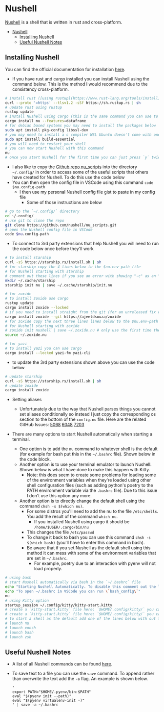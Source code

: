 # Nushell

[Nushell](https://www.nushell.sh/) is a shell that is written in rust and cross-platform.

- [Nushell](#nushell)
    - [Installing Nushell](#installing-nushell)
    - [Useful Nushell Notes](#useful-nushell-notes)

## Installing Nushell

You can find the official documentation for installation [here](https://www.nushell.sh/book/installation.html).

- If you have rust and cargo installed you can install Nushell using the command below. This is the method I would recommend due to the consistency cross-platform.

```sh
# install rust ([using rustup](https://www.rust-lang.org/tools/install))
curl --proto '=https' --tlsv1.2 -sSf https://sh.rustup.rs | sh
# update rust using rustup
rustup update
# install Nushell using cargo (this is the same command you can use to update Nushell)
cargo install nu --features=dataframe
# for debian based systems you may need to install the packages below
sudo apt install pkg-config libssl-dev
# you may need to install a c compiler WSL Ubuntu doesn't come with one (do this if you see an error saying "error: linker `cc` not found")
sudo apt install build-essential
# you will need to restart your shell
# you can now start Nushell with this command
nu
# once you start Nushell for the first time you can just press `y` twice to create the default Nushell config and env files
```

- I also like to copy the [Github repo nu_scripts](https://github.com/nushell/nu_scripts) into the directory `~/.config/` in order to access some of the useful scripts that others have created for Nushell. To do this use the code below
- You can then open the config file in VSCode using this command `code $nu.config-path`
    - I then use my personal Nushell config file gist to paste in my config file
        - Some of those instructions are below

```sh
# go to the `~/.config/` directory
cd ~/.config/
# use git to clone the repo 
git clone https://github.com/nushell/nu_scripts.git
# open the Nushell config file in VSCode
code $nu.config-path
```

- To connect to 3rd party extensions that help Nushell you will need to run the code below once before they'll work

```sh
# to install starship
curl -sS https://starship.rs/install.sh | sh
# for starship copy the 4 lines below to the $nu.env-path file
# for Nushell starting with starship
# comment out these lines if you see an error with showing "-c" as an "unknown flag" also remove the -c in the init.nu file
mkdir ~/.cache/starship
starship init nu | save ~/.cache/starship/init.nu

# for zoxide
# to install zoxide use cargo
rustup update
cargo install zoxide --locked
# if you need to install straight from the git (for an unreleased fix or feature) you can install it that way using the command below but you'll add some additional configurations to get it to work
cargo install zoxide --git https://ajeetdsouza/zoxide
# for zoxide copy the next three lines lines below to the $nu.env-path file
# for Nushell starting with zoxide
# zoxide init nushell | save ~/.zoxide.nu # only use the first time then comment out
source ~/.zoxide.nu

# for yazi
# to install yazi you can use cargo
cargo install --locked yazi-fm yazi-cli
```

- to update the 3rd party extensions shown above you can use the code below

```sh
# update starship
curl -sS https://starship.rs/install.sh | sh
# update zoxide
cargo install zoxide
```

- Setting aliases
    - Unfortunately due to the way that Nushell parses things you cannot set aliases conditionally so instead I just copy the corresponding os section to the bottom of the `config.nu` file. Here are the related GitHub Issues: [5068](https://github.com/nushell/nushell/issues/5068) [6048](https://github.com/nushell/nushell/issues/6048) [7203](https://github.com/nushell/nushell/issues/7203)

- There are many options to start Nushell automatically when starting a terminal.
    - One option is to add the `nu` command to whatever shell is the default (for example for bash put this in the `~/.bashrc` file). Shown below in the code block.
    - Another option is to use your terminal emulator to launch Nushell. Shown below is what I have done to make this happen with Kitty.
        - Note: this does seem to create some problems for loading some of the environment variables when they're loaded using other shell configuration files (such as adding python's poetry to the PATH environment variable via the `.bashrc` file). Due to this issue I don't use this option any more.
    - Another option is to directly change the default shell using the command `chsh -s $(which nu)`.
        - For some distros you'll need to add the nu to the file `/etc/shells`. You add the result of the command `which nu`.
            - If you installed Nushell using cargo it should be `/home/$USER/.cargo/bin/nu`
        - This changes the file `/etc/passwd`
        - To change it back to bash you can use this command `chsh -s $(which bash)` (you'll have to enter this command in bash).
        - Be aware that if you set Nushell as the default shell using this method it can mess with some of the environment variables that are set in `~/.bashrc`.
            - For example, poetry due to an interaction with pyenv will not load properly.

```sh
# using bash
# start Nushell automatically via bash in the `~/.bashrc` file
echo "Starting Nushell Automatically. To disable this comment out the line containing 'nu' in ~/.bashrc."
echo "To open ~/.bashrc in VSCode you can run \`bash_config\`"
nu
# using Kitty option
startup_session ~/.config/kitty/kitty-start.kitty
# create a `kitty-start.kitty` file here: `$HOME/.config/kitty/` you can use the command: `touch /$HOME/.config/kitty/`
# create a `kitty-start.kitty` file here: `$HOME/.config/kitty/` you can use the command: `touch /$HOME/.config/kitty/kitty-start.kitty`
# to start a shell as the default add one of the lines below with out the "# " characters
# launch nu
# launch xonsh
# launch bash
# launch zsh
```

## Useful Nushell Notes

- A list of all Nushell commands can be found [here](https://www.nushell.sh/book/command_reference.html).
- To save text to a file you can use the `save` command. To append rather than overwrite the text add the `-a` flag. An example is shown below.

    ```nu
    '
    export PATH="$HOME/.pyenv/bin:$PATH"
    eval "$(pyenv init --path)"
    eval "$(pyenv virtualenv-init -)"
    ' | save -a ~/.bashrc
    ```
